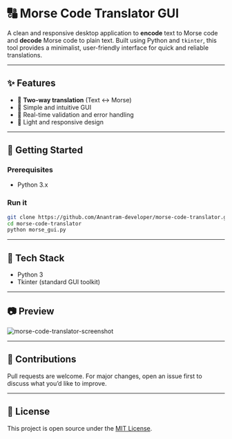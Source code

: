 
# 🔠 Morse Code Translator GUI

A clean and responsive desktop application to **encode** text to Morse code and **decode** Morse code to plain text. Built using Python and `tkinter`, this tool provides a minimalist, user-friendly interface for quick and reliable translations.

---

## ✨ Features

* 🔁 **Two-way translation** (Text ↔ Morse)
* 🎯 Simple and intuitive GUI
* 🧠 Real-time validation and error handling
* 🎨 Light and responsive design

---

## 🚀 Getting Started

### Prerequisites

* Python 3.x

### Run it

```bash
git clone https://github.com/Anantram-developer/morse-code-translator.git
cd morse-code-translator
python morse_gui.py
```

---

## 🧰 Tech Stack

* Python 3
* Tkinter (standard GUI toolkit)

---

## 📷 Preview

![morse-code-translator-screenshot](preview.png)

---

## 🤝 Contributions

Pull requests are welcome. For major changes, open an issue first to discuss what you’d like to improve.

---

## 📄 License

This project is open source under the [MIT License](LICENSE).

